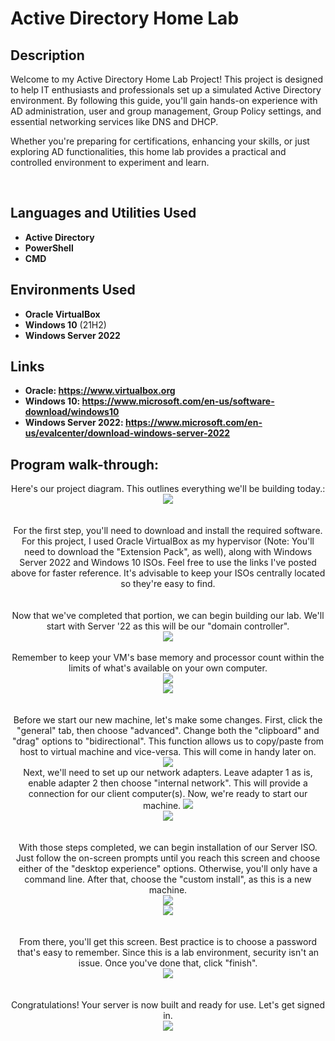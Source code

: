<h1>Active Directory Home Lab</h1>

<h2>Description</h2>

Welcome to my Active Directory Home Lab Project! This project is designed to help IT enthusiasts and professionals set up a simulated Active Directory environment. By following this guide, you'll gain hands-on experience with AD administration, user and group management, Group Policy settings, and essential networking services like DNS and DHCP.

Whether you're preparing for certifications, enhancing your skills, or just exploring AD functionalities, this home lab provides a practical and controlled environment to experiment and learn.



<br />


<h2>Languages and Utilities Used</h2>

- <b>Active Directory</b>
- <b>PowerShell</b> 
- <b>CMD</b>

<h2>Environments Used </h2>

- <b>Oracle VirtualBox</b>
- <b>Windows 10</b> (21H2)</b>
- <b>Windows Server 2022</b>

<h2>Links</h2>

- <b>Oracle: https://www.virtualbox.org</b>
- <b>Windows 10: https://www.microsoft.com/en-us/software-download/windows10</b>
- <b>Windows Server 2022: https://www.microsoft.com/en-us/evalcenter/download-windows-server-2022</b>


<h2>Program walk-through:</h2>

<p align="center">
Here's our project diagram. This outlines everything we'll be building today.: <br/>
<img src="https://github.com/user-attachments/assets/4473f618-d5dd-456b-ae97-5b8d7f37140c"/><br/>
<br />
<br />
For the first step, you'll need to download and install the required software. For this project, I used Oracle VirtualBox as my hypervisor (Note: You'll need to download the "Extension Pack", as well), along with Windows Server 2022 and Windows 10 ISOs. Feel free to use the links I've posted above for faster reference. It's advisable to keep your ISOs centrally located so they're easy to find. <br/>
 
<br />
<br />
Now that we've completed that portion, we can begin building our lab. We'll start with Server '22 as this will be our "domain controller". <br/>
<img src="https://github.com/user-attachments/assets/e0c42c92-0a14-481f-9ff4-72bab482f045"/><br/>
<br/>
Remember to keep your VM's base memory and processor count within the limits of what's available on your own computer.<br/>
<img src="https://github.com/user-attachments/assets/45d3c212-faab-4b1e-8499-973bc8a0f3ec"/><br/>
<img src="https://github.com/user-attachments/assets/603468c1-fb13-406a-8fa4-6e92a6c77615"/><br/> 
<br />
<br />
Before we start our new machine, let's make some changes. First, click the "general" tab, then choose "advanced". Change both the "clipboard" and "drag" options to "bidirectional". This function allows us to copy/paste from host to virtual machine and vice-versa. This will come in handy later on.  <br/>
<img src="https://github.com/user-attachments/assets/9a7db6bf-8564-4b06-ac17-255696ca2835"/><br/>
Next, we'll need to set up our network adapters. Leave adapter 1 as is, enable adapter 2 then choose "internal network". This will provide a connection for our client computer(s). Now, we're ready to start our machine.
<img src="https://github.com/user-attachments/assets/c0309f83-ce3c-4b9f-a68b-000e7cd861ac"/><br/>
<img src="https://github.com/user-attachments/assets/e7c42183-bc2a-49b6-9bd2-d1a862756ee9"/><br/>
<br />
<br />
With those steps completed, we can begin installation of our Server ISO. Just follow the on-screen prompts until you reach this screen and choose either of the "desktop experience" options. Otherwise, you'll only have a command line. After that, choose the "custom install", as this is a new machine.<br/>
<img src="https://github.com/user-attachments/assets/b5cf429e-08db-4ca6-a13b-ff03b4023483"/><br/>
<img src="https://github.com/user-attachments/assets/612f865e-2791-4f97-bcb2-0b1ada95c0e6"/><br/>
<br />
<br />
From there, you'll get this screen. Best practice is to choose a password that's easy to remember. Since this is a lab environment, security isn't an issue. Once you've done that, click "finish".  <br/>
<img src="https://github.com/user-attachments/assets/c144e70e-4ec0-4391-bb7c-f55af067ce1e"/><br/>
<br />
<br />
Congratulations! Your server is now built and ready for use.  Let's get signed in.  <br/>
<img src="https://github.com/user-attachments/assets/1e3ea6ca-5a6f-4ae9-82bb-f80684e012f0"/>
</p>

<!--
 ```diff
- text in red
+ text in green
! text in orange
# text in gray
@@ text in purple (and bold)@@
```
--!>

